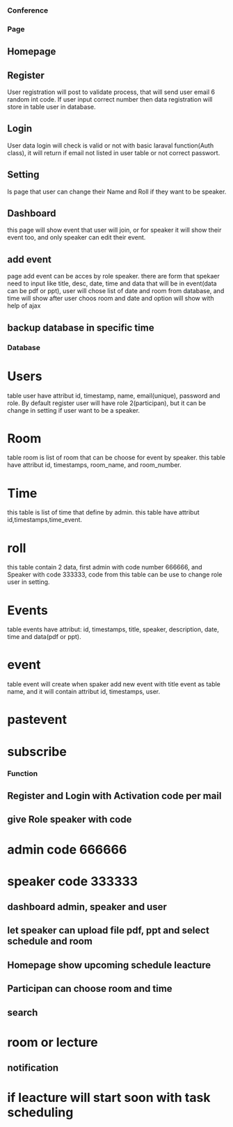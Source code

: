 ### Conference

### Page
## Homepage
## Register
User registration will post to validate process, that will send user email 6 random int code. If user input correct number then data registration will
store in table user in database.
## Login
User data login will check is valid or not with basic laraval function(Auth class), it will return if email not listed in user table or not correct passwort.
## Setting
Is page that user can change their Name and Roll if they want to be speaker.
## Dashboard
this page will show event that user will join, or for speaker it will show their event too, and only speaker can edit their event.
## add event
page add event can be acces by role speaker. there are form that spekaer need to input like title, desc, date, time and data that will be in event(data can be pdf or ppt),
user will chose list of date and room from database, and time will show after user choos room and date and option will show with help of ajax


## backup database in specific time

### Database
# Users
table user have attribut id, timestamp, name, email(unique), password and role. By default register user will have role 2(participan), but it can be change in setting if user want to be a speaker.
# Room
table room is list of room that can be choose for event by speaker.
this table have attribut id, timestamps, room_name, and room_number.
# Time
this table is list of time that define by admin. this table have attribut id,timestamps,time_event.
# roll
this table contain 2 data, first admin with code number 666666,
and Speaker with code 333333, code from this table can be use to change role user in setting.
# Events
table events have attribut:
id, timestamps, title, speaker, description, date, time and data(pdf or ppt).
# event
table event will create when spaker add new event with title event as table name, and it will contain attribut id, timestamps, user.
# pastevent
# subscribe



### Function
## Register and Login with Activation code per mail
## give Role speaker with code
# admin code 666666
# speaker code 333333
## dashboard admin, speaker and user
## let speaker can upload file pdf, ppt and select schedule and room
## Homepage show upcoming schedule leacture
## Participan can choose room and time
## search 
# room or lecture
## notification 
# if leacture will start soon with task scheduling

